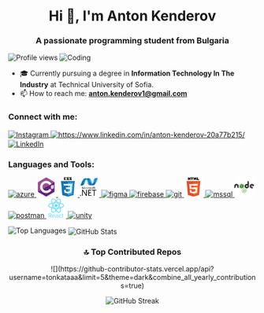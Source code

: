 <h1 align="center">Hi 👋, I'm Anton Kenderov</h1>
<h3 align="center">A passionate programming student from Bulgaria</h3>

<img align="right" alt="Coding" width="400" src="https://i.pinimg.com/originals/e4/26/70/e426702edf874b181aced1e2fa5c6cde.gif" />

<p align="left">
  <img src="https://komarev.com/ghpvc/?username=tonkataaa&label=Profile%20views&color=0e75b6&style=flat" alt="Profile views" />
</p>

- 🎓 Currently pursuing a degree in <b>Information Technology In The Industry</b> at Technical University of Sofia.  
- 📫 How to reach me: <b>anton.kenderov1@gmail.com</b>

<h3 align="left">Connect with me:</h3>
<p align="left">
  <a href="https://instagram.com/tonkata121" target="_blank" rel="noopener noreferrer">
    <img align="center" src="https://raw.githubusercontent.com/rahuldkjain/github-profile-readme-generator/master/src/images/icons/Social/instagram.svg" alt="Instagram" height="30" width="40" />
  </a>
  <a href="https://linkedin.com/in/https://www.linkedin.com/in/anton-kenderov-20a77b215/" target="blank"><img align="center" src="https://raw.githubusercontent.com/rahuldkjain/github-profile-readme-  generator/master/src/images/icons/Social/linked-in-alt.svg" alt="https://www.linkedin.com/in/anton-kenderov-20a77b215/" height="30" width="40" /></a>
  &nbsp;&nbsp;
  <a href="https://www.linkedin.com/in/anton-kenderov" target="_blank" rel="noopener noreferrer">
    <img align="center" src="https://cdn.jsdelivr.net/npm/simple-icons@v9/icons/linkedin.svg" alt="LinkedIn" height="30" width="30" />
  </a>
</p>

<h3 align="left">Languages and Tools:</h3>
<p align="left"> <a href="https://azure.microsoft.com/en-in/" target="_blank" rel="noreferrer"> <img src="https://www.vectorlogo.zone/logos/microsoft_azure/microsoft_azure-icon.svg" alt="azure" width="40" height="40"/> </a> <a href="https://www.w3schools.com/cs/" target="_blank" rel="noreferrer"> <img src="https://raw.githubusercontent.com/devicons/devicon/master/icons/csharp/csharp-original.svg" alt="csharp" width="40" height="40"/> </a> <a href="https://www.w3schools.com/css/" target="_blank" rel="noreferrer"> <img src="https://raw.githubusercontent.com/devicons/devicon/master/icons/css3/css3-original-wordmark.svg" alt="css3" width="40" height="40"/> </a> <a href="https://dotnet.microsoft.com/" target="_blank" rel="noreferrer"> <img src="https://raw.githubusercontent.com/devicons/devicon/master/icons/dot-net/dot-net-original-wordmark.svg" alt="dotnet" width="40" height="40"/> </a> <a href="https://www.figma.com/" target="_blank" rel="noreferrer"> <img src="https://www.vectorlogo.zone/logos/figma/figma-icon.svg" alt="figma" width="40" height="40"/> </a> <a href="https://firebase.google.com/" target="_blank" rel="noreferrer"> <img src="https://www.vectorlogo.zone/logos/firebase/firebase-icon.svg" alt="firebase" width="40" height="40"/> </a> <a href="https://git-scm.com/" target="_blank" rel="noreferrer"> <img src="https://www.vectorlogo.zone/logos/git-scm/git-scm-icon.svg" alt="git" width="40" height="40"/> </a> <a href="https://www.w3.org/html/" target="_blank" rel="noreferrer"> <img src="https://raw.githubusercontent.com/devicons/devicon/master/icons/html5/html5-original-wordmark.svg" alt="html5" width="40" height="40"/> </a> <a href="https://www.microsoft.com/en-us/sql-server" target="_blank" rel="noreferrer"> <img src="https://www.svgrepo.com/show/303229/microsoft-sql-server-logo.svg" alt="mssql" width="40" height="40"/> </a> <a href="https://nodejs.org" target="_blank" rel="noreferrer"> <img src="https://raw.githubusercontent.com/devicons/devicon/master/icons/nodejs/nodejs-original-wordmark.svg" alt="nodejs" width="40" height="40"/> </a> <a href="https://postman.com" target="_blank" rel="noreferrer"> <img src="https://www.vectorlogo.zone/logos/getpostman/getpostman-icon.svg" alt="postman" width="40" height="40"/> </a> <a href="https://reactjs.org/" target="_blank" rel="noreferrer"> <img src="https://raw.githubusercontent.com/devicons/devicon/master/icons/react/react-original-wordmark.svg" alt="react" width="40" height="40"/> </a> <a href="https://unity.com/" target="_blank" rel="noreferrer"> <img src="https://www.vectorlogo.zone/logos/unity3d/unity3d-icon.svg" alt="unity" width="40" height="40"/> </a> </p>

<p>
  <img align="left" src="https://github-readme-stats.vercel.app/api/top-langs?username=tonkataaa&show_icons=true&locale=en&layout=compact" alt="Top Languages" />
</p>

<p>&nbsp;<img align="center" src="https://github-readme-stats.vercel.app/api?username=tonkataaa&show_icons=true&locale=en" alt="GitHub Stats" /></p>

<h3 align="center">🔝 Top Contributed Repos</h3>
<p align="center">
  ![](https://github-contributor-stats.vercel.app/api?username=tonkataaa&limit=5&theme=dark&combine_all_yearly_contributions=true)
</p>

<p align="center">
  <img src="https://github-readme-streak-stats.herokuapp.com/?user=tonkataaa" alt="GitHub Streak" />
</p>
